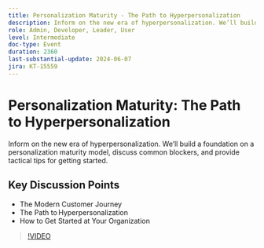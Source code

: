 ```yaml
---
title: Personalization Maturity - The Path to Hyperpersonalization
description: Inform on the new era of hyperpersonalization. We’ll build a foundation on a personalization maturity model, discuss common blockers, and provide tactical tips for getting started.Key Discussion Points - The Modern Customer Journey​ The Path to Hyperpersonalization​ How to Get Started at Your Organization
role: Admin, Developer, Leader, User
level: Intermediate
doc-type: Event
duration: 2360
last-substantial-update: 2024-06-07
jira: KT-15559
---
```


# Personalization Maturity: The Path to Hyperpersonalization

Inform on the new era of hyperpersonalization. We’ll build a foundation on a personalization maturity model, discuss common blockers, and provide tactical tips for getting started.

## Key Discussion Points

* The Modern Customer Journey​ 
* The Path to Hyperpersonalization​ 
* How to Get Started at Your Organization

>[!VIDEO](https://video.tv.adobe.com/v/3429288/?learn=on)
